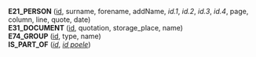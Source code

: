 **E21_PERSON** (<ins>id</ins>, surname, forename, addName, _id.1_, _id.2_, _id.3_, _id.4_, page, column, line, quote, date)  
**E31_DOCUMENT** (<ins>id</ins>, quotation, storage_place, name)  
**E74_GROUP** (<ins>id</ins>, type, name)  
**IS_PART_OF** (<ins>_id_</ins>, <ins>_id poele_</ins>)
